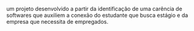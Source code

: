 um projeto desenvolvido a partir da identificação de uma carência de softwares que auxiliem a conexão do estudante que busca estágio e da empresa que necessita de empregados. 
